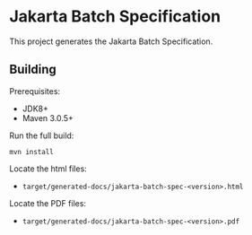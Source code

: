 Jakarta Batch Specification
============================

This project generates the Jakarta Batch Specification.

Building
--------


Prerequisites:

* JDK8+
* Maven 3.0.5+

Run the full build:

`mvn install`

Locate the html files:
- `target/generated-docs/jakarta-batch-spec-<version>.html`

Locate the PDF files:
- `target/generated-docs/jakarta-batch-spec-<version>.pdf`
